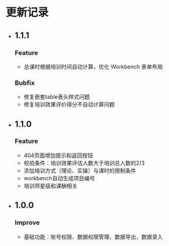 # 更新记录
- ## 1.1.1
  ### Feature
  - 总课时根据培训时间自动计算，优化 Workbench 表单布局
  ### Bubfix
  - 修复嵌套table表头样式问题
  - 修复培训效果评价得分不自动计算问题
- ## 1.1.0
  ### Feature
  - 404页面增加提示和返回按钮
  - 校验条件：培训效果评估人数大于培训总人数的2/3
  - 添加培训方式（理论、实操）与课时的限制条件
  - workbench自动生成项目编号
  - 培训师星级和课酬相关
- ## 1.0.0
  ### Improve
  - 基础功能：账号权限、数据权限管理，数据导出，数据录入